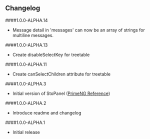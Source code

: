 ## Changelog

####1.0.0-ALPHA.14
* Message detail in 'messages' can now be an array of strings for multiline messages.

####1.0.0-ALPHA.13
* Create disableSelectKey for treetable

####1.0.0-ALPHA.11
* Create canSelectChildren attribute for treetable

####1.0.0-ALPHA.3
* Initial version of StoPanel ([PrimeNG Reference](http://primefaces.org/primeng/#/panel))

####1.0.0-ALPHA.2
* Introduce readme and changelog

####1.0.0-ALPHA.1
* Initial release